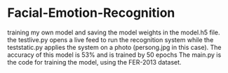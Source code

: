 # Facial-Emotion-Recognition

training my own model and saving the model weights in the model.h5 file. the testlive.py opens a live feed to run the recognition system while the teststatic.py applies the system on a photo (persong.jpg in this case). The accuracy of this model is 53% and is trained by 50 epochs
The main.py is the code for training the model, using the FER-2013 dataset.

